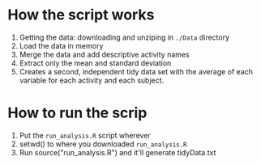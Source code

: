 # How the script works

1. Getting the data: downloading and unziping in `./Data` directory
2. Load the data in memory
3. Merge the data and add descriptive activity names
4. Extract only the mean and standard deviation
5. Creates a second, independent tidy data set with the average of each variable for each activity and each subject.

# How to run the scrip
1. Put the `run_analysis.R` script wherever
2. setwd() to where you downloaded `run_analysis.R`
2. Run source("run_analysis.R") and it'll generate tidyData.txt
